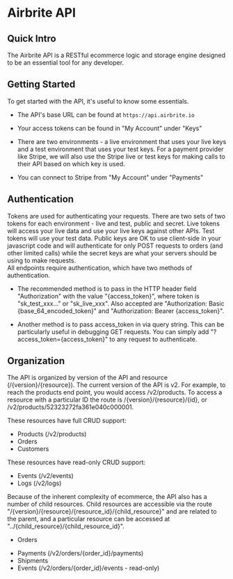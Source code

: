 # Airbrite API


## Quick Intro

The Airbrite API is a RESTful ecommerce logic and storage engine designed to be an essential tool for any developer.  




## Getting Started

To get started with the API, it's useful to know some essentials.

* The API's base URL can be found at `https://api.airbrite.io`

* Your access tokens can be found in "My Account" under "Keys"

* There are two environments - a live environment that uses your live keys and a test environment that uses your test keys.  For a payment provider like Stripe, we will also use the Stripe live or test keys for making calls to their API based on which key is used.

* You can connect to Stripe from "My Account" under "Payments"




## Authentication

Tokens are used for authenticating your requests.  There are two sets of two tokens for each environment - live and test, public and secret.  Live tokens will access your live data and use your live keys against other APIs.  Test tokens will use your test data.  Public keys are OK to use client-side in your javascript code and will authenticate for only POST requests to orders (and other limited calls) while the secret keys are what your servers should be using to make requests.    
All endpoints require authentication, which have two methods of authentication.

* The recommended method is to pass in the HTTP header field "Authorization" with the value "{access_token}", where token is "sk_test_xxx..." or "sk_live_xxx".  Also accepted are "Authorization: Basic {base_64_encoded_token}" and "Authorization: Bearer {access_token}".

* Another method is to pass access_token in via query string.  This can be particularly useful in debugging GET requests.  You can simply add "?access_token={access_token}" to any request to authenticate.




## Organization

The API is organized by version of the API and resource (/{version}/{resource}).  The current version of the API is v2. For example, to reach the products end point, you would access /v2/products. To access a resource with a particular ID the route is /{version}/{resource}/{id}, or /v2/products/52323272fa361e040c000001.

These resources have full CRUD support:

* Products (/v2/products)
* Orders
* Customers

These resources have read-only CRUD support:

* Events (/v2/events)
* Logs (/v2/logs)

Because of the inherent complexity of ecommerce, the API also has a number of child resources.  Child resources are accessible via the route "/{version}/{resource}/{resource_id}/{child_resource}" and are related to the parent, and a particular resource can be accessed at "../{child_resource}/{child_resource_id}".  

* Orders
+ Payments (/v2/orders/{order_id}/payments)
+ Shipments
+ Events (/v2/orders/{order_id}/events - read-only)



